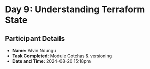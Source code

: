# Day 9: Understanding Terraform State

## Participant Details

- **Name:** Alvin Ndungu
- **Task Completed:** Module Gotchas & versioning
- **Date and Time:** 2024-08-20 15:18pm
